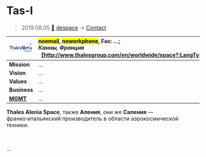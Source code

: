 # Tas‑I
> 2019.08.05 [🚀](../../index/index.md) [despace](../index.md) → [Contact](../contact.md)

|[![](../f/con/t/tas_i_logo1_thumb.png)](../f/con/t/tas_i_logo1.png)|<mark>noemail</mark>, <mark>noworkphone</mark>, Fax: …;<br> *Канны, Франция*<br> 【<http://www.thalesgroup.com/en/worldwide/space?:LangType=2057>】|
|:--|:--|
|**Mission**|…|
|**Vision**|…|
|**Values**|…|
|**Business**|…|
|**[MGMT](../mgmt.md)**|…|

**Thales Alenia Space**, также **Аления**, они же **Саления** — франко‑итальянский производитель в области аэрокосмической техники.


<p style="page-break-after:always"> </p>

…
